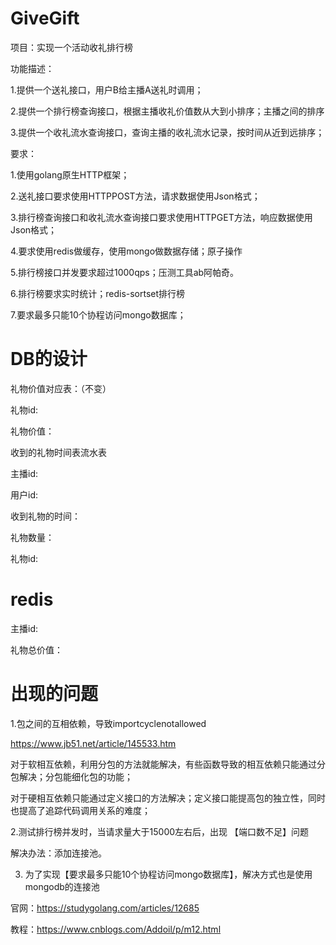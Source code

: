 # GiveGift
 项目：实现一个活动收礼排行榜
 
 
功能描述：

1.提供一个送礼接口，用户B给主播A送礼时调用；

2.提供一个排行榜查询接口，根据主播收礼价值数从大到小排序；主播之间的排序

3.提供一个收礼流水查询接口，查询主播的收礼流水记录，按时间从近到远排序；

要求：

1.使用golang原生HTTP框架；

2.送礼接口要求使用HTTPPOST方法，请求数据使用Json格式；

3.排行榜查询接口和收礼流水查询接口要求使用HTTPGET方法，响应数据使用Json格式；

4.要求使用redis做缓存，使用mongo做数据存储；原子操作

5.排行榜接口并发要求超过1000qps；压测工具ab阿帕奇。

6.排行榜要求实时统计；redis-sortset排行榜

7.要求最多只能10个协程访问mongo数据库；


# DB的设计

礼物价值对应表：（不变）

礼物id:

礼物价值：
>>>>>>>>>>>>>>>>>>>>>>>>>>>>>>>>>>>>>>>>>
收到的礼物时间表流水表

主播id:

用户id:

收到礼物的时间：

礼物数量：

礼物id:

# redis

主播id:

礼物总价值：


# 出现的问题
1.包之间的互相依赖，导致importcyclenotallowed

https://www.jb51.net/article/145533.htm

对于软相互依赖，利用分包的方法就能解决，有些函数导致的相互依赖只能通过分包解决；分包能细化包的功能；

对于硬相互依赖只能通过定义接口的方法解决；定义接口能提高包的独立性，同时也提高了追踪代码调用关系的难度；

2.测试排行榜并发时，当请求量大于15000左右后，出现 【端口数不足】问题

解决办法：添加连接池。

3. 为了实现【要求最多只能10个协程访问mongo数据库】，解决方式也是使用mongodb的连接池

官网：https://studygolang.com/articles/12685

教程：https://www.cnblogs.com/Addoil/p/m12.html
